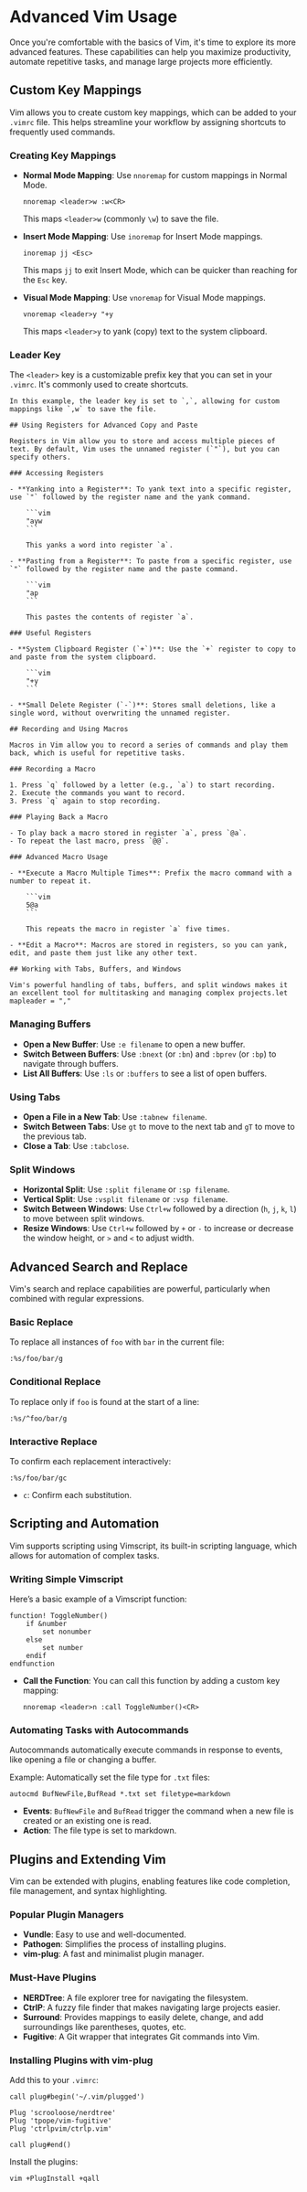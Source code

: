 # Advanced Vim Usage

Once you're comfortable with the basics of Vim, it's time to explore its more advanced features. These capabilities can help you maximize productivity, automate repetitive tasks, and manage large projects more efficiently.

## Custom Key Mappings

Vim allows you to create custom key mappings, which can be added to your `.vimrc` file. This helps streamline your workflow by assigning shortcuts to frequently used commands.

### Creating Key Mappings

- **Normal Mode Mapping**: Use `nnoremap` for custom mappings in Normal Mode.
  
    ```vim
    nnoremap <leader>w :w<CR>
    ```
  
    This maps `<leader>w` (commonly `\w`) to save the file.

- **Insert Mode Mapping**: Use `inoremap` for Insert Mode mappings.
  
    ```vim
    inoremap jj <Esc>
    ```
  
    This maps `jj` to exit Insert Mode, which can be quicker than reaching for the `Esc` key.

- **Visual Mode Mapping**: Use `vnoremap` for Visual Mode mappings.
  
    ```vim
    vnoremap <leader>y "+y
    ```
  
    This maps `<leader>y` to yank (copy) text to the system clipboard.

### Leader Key

The `<leader>` key is a customizable prefix key that you can set in your `.vimrc`. It's commonly used to create shortcuts.

```vim
In this example, the leader key is set to `,`, allowing for custom mappings like `,w` to save the file.

## Using Registers for Advanced Copy and Paste

Registers in Vim allow you to store and access multiple pieces of text. By default, Vim uses the unnamed register (`"`), but you can specify others.

### Accessing Registers

- **Yanking into a Register**: To yank text into a specific register, use `"` followed by the register name and the yank command.
  
    ```vim
    "ayw
    ```
  
    This yanks a word into register `a`.

- **Pasting from a Register**: To paste from a specific register, use `"` followed by the register name and the paste command.
  
    ```vim
    "ap
    ```
  
    This pastes the contents of register `a`.

### Useful Registers

- **System Clipboard Register (`+`)**: Use the `+` register to copy to and paste from the system clipboard.
  
    ```vim
    "+y
    ```

- **Small Delete Register (`-`)**: Stores small deletions, like a single word, without overwriting the unnamed register.

## Recording and Using Macros

Macros in Vim allow you to record a series of commands and play them back, which is useful for repetitive tasks.

### Recording a Macro

1. Press `q` followed by a letter (e.g., `a`) to start recording.
2. Execute the commands you want to record.
3. Press `q` again to stop recording.

### Playing Back a Macro

- To play back a macro stored in register `a`, press `@a`.
- To repeat the last macro, press `@@`.

### Advanced Macro Usage

- **Execute a Macro Multiple Times**: Prefix the macro command with a number to repeat it.
  
    ```vim
    5@a
    ```
  
    This repeats the macro in register `a` five times.

- **Edit a Macro**: Macros are stored in registers, so you can yank, edit, and paste them just like any other text.

## Working with Tabs, Buffers, and Windows

Vim's powerful handling of tabs, buffers, and split windows makes it an excellent tool for multitasking and managing complex projects.let mapleader = ","
```

### Managing Buffers

- **Open a New Buffer**: Use `:e filename` to open a new buffer.
- **Switch Between Buffers**: Use `:bnext` (or `:bn`) and `:bprev` (or `:bp`) to navigate through buffers.
- **List All Buffers**: Use `:ls` or `:buffers` to see a list of open buffers.

### Using Tabs

- **Open a File in a New Tab**: Use `:tabnew filename`.
- **Switch Between Tabs**: Use `gt` to move to the next tab and `gT` to move to the previous tab.
- **Close a Tab**: Use `:tabclose`.

### Split Windows

- **Horizontal Split**: Use `:split filename` or `:sp filename`.
- **Vertical Split**: Use `:vsplit filename` or `:vsp filename`.
- **Switch Between Windows**: Use `Ctrl+w` followed by a direction (`h`, `j`, `k`, `l`) to move between split windows.
- **Resize Windows**: Use `Ctrl+w` followed by `+` or `-` to increase or decrease the window height, or `>` and `<` to adjust width.

## Advanced Search and Replace

Vim's search and replace capabilities are powerful, particularly when combined with regular expressions.

### Basic Replace

To replace all instances of `foo` with `bar` in the current file:

```vim
:%s/foo/bar/g
```

### Conditional Replace

To replace only if `foo` is found at the start of a line:

```vim
:%s/^foo/bar/g
```

### Interactive Replace

To confirm each replacement interactively:

```vim
:%s/foo/bar/gc
```

- `c`: Confirm each substitution.

## Scripting and Automation

Vim supports scripting using Vimscript, its built-in scripting language, which allows for automation of complex tasks.

### Writing Simple Vimscript

Here’s a basic example of a Vimscript function:

```vim
function! ToggleNumber()
    if &number
        set nonumber
    else
        set number
    endif
endfunction
```

- **Call the Function**: You can call this function by adding a custom key mapping:

    ```vim
    nnoremap <leader>n :call ToggleNumber()<CR>
    ```

### Automating Tasks with Autocommands

Autocommands automatically execute commands in response to events, like opening a file or changing a buffer.

Example: Automatically set the file type for `.txt` files:

```vim
autocmd BufNewFile,BufRead *.txt set filetype=markdown
```

- **Events**: `BufNewFile` and `BufRead` trigger the command when a new file is created or an existing one is read.
- **Action**: The file type is set to markdown.

## Plugins and Extending Vim

Vim can be extended with plugins, enabling features like code completion, file management, and syntax highlighting.

### Popular Plugin Managers

- **Vundle**: Easy to use and well-documented.
- **Pathogen**: Simplifies the process of installing plugins.
- **vim-plug**: A fast and minimalist plugin manager.

### Must-Have Plugins

- **NERDTree**: A file explorer tree for navigating the filesystem.
- **CtrlP**: A fuzzy file finder that makes navigating large projects easier.
- **Surround**: Provides mappings to easily delete, change, and add surroundings like parentheses, quotes, etc.
- **Fugitive**: A Git wrapper that integrates Git commands into Vim.

### Installing Plugins with vim-plug

Add this to your `.vimrc`:

```vim
call plug#begin('~/.vim/plugged')

Plug 'scrooloose/nerdtree'
Plug 'tpope/vim-fugitive'
Plug 'ctrlpvim/ctrlp.vim'

call plug#end()
```

Install the plugins:

```bash
vim +PlugInstall +qall
```
